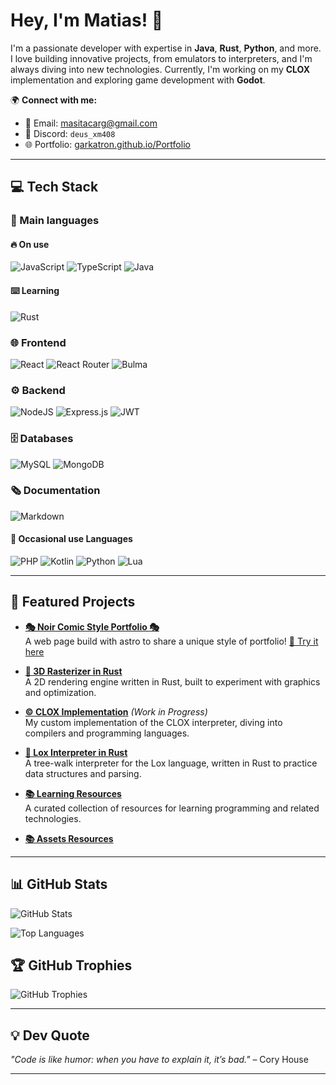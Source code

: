 # Hey, I'm Matias! 👋

I'm a passionate developer with expertise in **Java**, **Rust**, **Python**, and more. I love building innovative projects, from emulators to interpreters, and I'm always diving into new technologies. Currently, I'm working on my **CLOX** implementation and exploring game development with **Godot**.

🌍 **Connect with me:**
- 📧 Email: [masitacarg@gmail.com](mailto:masitacarg@gmail.com)
- 💬 Discord: `deus_xm408`
- 🌐 Portfolio: [garkatron.github.io/Portfolio](https://garkatron.github.io/Portfolio/)

---

## 💻 Tech Stack

### 💎 Main languages
#### 🔥 On use
![JavaScript](https://img.shields.io/badge/javascript-%23323330.svg?style=for-the-badge\&logo=javascript\&logoColor=%23F7DF1E)
![TypeScript](https://img.shields.io/badge/typescript-%23007ACC.svg?style=for-the-badge\&logo=typescript\&logoColor=white)
![Java](https://img.shields.io/badge/java-%23ED8B00.svg?style=for-the-badge\&logo=openjdk\&logoColor=white)
#### ⌨️ Learning
![Rust](https://img.shields.io/badge/rust-%23000000.svg?style=for-the-badge\&logo=rust\&logoColor=white)

### 🌐 **Frontend**
![React](https://img.shields.io/badge/-ReactJs-61DAFB?logo=react&logoColor=white&style=for-the-badge)
![React Router](https://img.shields.io/badge/React_Router-CA4245?style=for-the-badge\&logo=react-router\&logoColor=white)
![Bulma](https://img.shields.io/badge/bulma-00D0B1?style=for-the-badge\&logo=bulma\&logoColor=white)

### ⚙️ **Backend**
![NodeJS](https://img.shields.io/badge/node.js-6DA55F?style=for-the-badge\&logo=node.js\&logoColor=white)
![Express.js](https://img.shields.io/badge/express.js-%23404d59.svg?style=for-the-badge\&logo=express\&logoColor=%2361DAFB)
![JWT](https://img.shields.io/badge/JWT-black?style=for-the-badge\&logo=JSON%20web%20tokens)

### 🗄️ **Databases**
![MySQL](https://img.shields.io/badge/mysql-4479A1.svg?style=for-the-badge\&logo=mysql\&logoColor=white)
![MongoDB](https://img.shields.io/badge/MongoDB-%234ea94b.svg?style=for-the-badge\&logo=mongodb\&logoColor=white)

### 🗞️ Documentation
![Markdown](https://img.shields.io/badge/markdown-%23000000.svg?style=for-the-badge\&logo=markdown\&logoColor=white)

#### 🧊 Occasional use Languages
![PHP](https://img.shields.io/badge/php-%23777BB4.svg?style=for-the-badge\&logo=php\&logoColor=white)
![Kotlin](https://img.shields.io/badge/kotlin-%237F52FF.svg?style=for-the-badge\&logo=kotlin\&logoColor=white)
![Python](https://img.shields.io/badge/python-3670A0?style=for-the-badge\&logo=python\&logoColor=ffdd54)
![Lua](https://img.shields.io/badge/lua-%232C2D72.svg?style=for-the-badge\&logo=lua\&logoColor=white)

---

## 🌟 Featured Projects

- **[🎭 Noir Comic Style Portfolio 🎭](https://github.com/Garkatron/ComicPortfolio)**  
  A web page build with astro to share a unique style of portfolio!
  [🔗 Try it here](https://garkatron.github.io/ComicPortfolio/)

- **[🦀 3D Rasterizer in Rust](https://github.com/Garkatron/ScrapRenderer)**  
  A 2D rendering engine written in Rust, built to experiment with graphics and optimization.

- **[©️ CLOX Implementation](https://github.com/Garkatron/OWN_CLOX_IMPLEMENTATION)** *(Work in Progress)*  
  My custom implementation of the CLOX interpreter, diving into compilers and programming languages.

- **[🦀 Lox Interpreter in Rust](https://github.com/Garkatron/Rust-Lox-Interpreter)**  
  A tree-walk interpreter for the Lox language, written in Rust to practice data structures and parsing.

- **[📚 Learning Resources](https://github.com/Garkatron/IWantToLearnX)**  
  A curated collection of resources for learning programming and related technologies.

- **[📚 Assets Resources](https://github.com/Garkatron/assets-collection)**  

---

## 📊 GitHub Stats
![GitHub Stats](https://github-readme-stats.vercel.app/api?username=Garkatron&show_icons=true&theme=radical)

![Top Languages](https://github-readme-stats.vercel.app/api/top-langs/?username=Garkatron&layout=compact&theme=radical)

## 🏆 GitHub Trophies
![GitHub Trophies](https://github-profile-trophy.vercel.app/?username=Garkatron&theme=radical)

---

## 💡 Dev Quote
*"Code is like humor: when you have to explain it, it’s bad."* – Cory House

---
